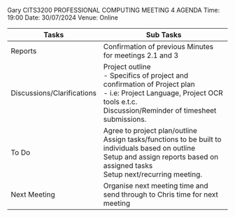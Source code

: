 Gary
CITS3200 PROFESSIONAL COMPUTING
MEETING 4 AGENDA
Time: 19:00
Date: 30/07/2024
Venue: Online

| Tasks                      | Sub Tasks                                                                                                                                                                          |
| -------------------------- | ---------------------------------------------------------------------------------------------------------------------------------------------------------------------------------- |
| Reports                    | Confirmation of previous Minutes for meetings 2.1 and 3<br>                                                                                                                           |
| Discussions/Clarifications | Project outline <br> - Specifics of project and confirmation of Project plan <br> - i.e: Project Language, Project OCR tools e.t.c. <br> Discussion/Reminder of timesheet submissions.                                                             |
| To Do                      | Agree to project plan/outline<br> Assign tasks/functions to be built to individuals based on outline<br> Setup and assign reports based on assigned tasks<br> Setup next/recurring meeting. |
| Next Meeting               | Organise next meeting time and send through to Chris time for next meeting                                                                                                         |
